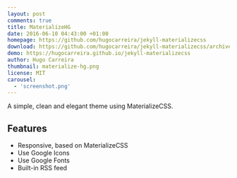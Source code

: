 ```yaml
---
layout: post
comments: true
title: MaterializeHG
date: 2016-06-10 04:43:00 +01:00
homepage: https://github.com/hugocarreira/jekyll-materializecss
download: https://github.com/hugocarreira/jekyll-materializecss/archive/master.zip
demo: https://hugocarreira.github.io/jekyll-materializecss
author: Hugo Carreira
thumbnail: materialize-hg.png
license: MIT
carousel:
  - 'screenshot.png'
---
```


A simple, clean and elegant theme using MaterializeCSS.

## Features

* Responsive, based on MaterializeCSS
* Use Google Icons
* Use Google Fonts
* Built-in RSS feed
